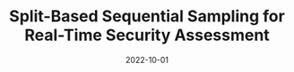 ---
title: "Split-Based Sequential Sampling for Real-Time Security Assessment"
collection: publications
category: manuscripts
permalink: /publication/2022-10-01-split-based-sequential-sampling
excerpt: "This paper proposes a split-based sequential sampling technique for real-time security assessment in power systems. The method improves assessment accuracy while reducing computational overhead."
date: 2022-10-01
venue: "International Journal of Electrical Power & Energy Systems"
paperurl: https://doi.org/10.1016/j.ijepes.2022.109876
citation: "Bugaje, A.-A., Cremer, J. L., & Strbac, G. (2022). 'Split-Based Sequential Sampling for Real-Time Security Assessment.' International Journal of Electrical Power & Energy Systems, 135, 109876."
---